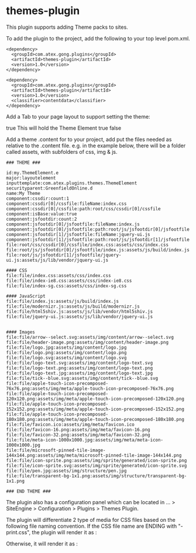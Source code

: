 # themes-plugin

This plugin supports adding Theme packs to sites. 

To add the plugin to the project, add the following to your top level pom.xml.

    <dependency>
      <groupId>com.atex.gong.plugins</groupId>
      <artifactId>themes-plugin</artifactId>
      <version>1.0</version>
    </dependency>
    
    <dependency>
      <groupId>com.atex.gong.plugins</groupId>
      <artifactId>themes-plugin</artifactId>
      <version>1.0</version>
      <classifier>contentdata</classifier>
    </dependency>
    

Add a Tab to your page layout to support setting the theme:

  <layout name="themePage" input-template="p.Page" label="Theme Options">
				<param name="lazyInit">true</param>
				<layout name="resourcelibraries" input-template="p.Column">
					<layout name="themeSlotComment" input-template="p.Comment" label="Theme Slot">
						<param name="comment">This will hold the Theme Element</param>
					</layout>
					<field name="themeSlot" input-template="p.siteengine.layout.Slot.it">
						<param name="defaultInheritSetting">true</param>
						<param name="displayInheritSetting">false</param>
					</field>
				</layout>
  </layout>

Add a theme .content for to your project, add put the files needed as relative to the .content file. e.g. in the example below, there will be a folder called assets, with subfolders of css, img & js.

    ### THEME ###
    
    id:my.ThemeElement.e
    major:layoutelement
    inputtemplate:com.atex.plugins.themes.ThemeElement
    securityparent:GreenfieldOnline.d
    name:My Theme
    component:cssdir:count:1
    component:cssdir[0]/cssfile:fileName:index.css
    component:cssdir[0]/cssfile:path:root/css/cssdir[0]/cssfile
    component:isBase:value:true
    component:jsfootdir:count:2
    component:jsfootdir[0]/jsfootfile:fileName:index.js
    component:jsfootdir[0]/jsfootfile:path:root/js/jsfootdir[0]/jsfootfile
    component:jsfootdir[1]/jsfootfile:fileName:jquery-ui.js
    component:jsfootdir[1]/jsfootfile:path:root/js/jsfootdir[1]/jsfootfile
    file:root/css/cssdir[0]/cssfile/index.css:assets/css/index.css
    file:root/js/jsfootdir[0]/jsfootfile/index.js:assets/js/build/index.js
    file:root/js/jsfootdir[1]/jsfootfile/jquery-ui.js:assets/js/lib/vendor/jquery-ui.js
    
    #### CSS
    file:file/index.css:assets/css/index.css
    file:file/index-ie8.css:assets/css/index-ie8.css
    file:file/index-sg.css:assets/css/index-sg.css
    
    #### JavaScript
    file:file/index.js:assets/js/build/index.js
    file:file/modernizr.js:assets/js/build/modernizr.js
    file:file/html5shiv.js:assets/js/lib/vendor/html5shiv.js
    file:file/jquery-ui.js:assets/js/lib/vendor/jquery-ui.js
    
    
    #### Images
    file:file/arrow--select.svg:assets/img/content/arrow--select.svg
    file:file/header-image.png:assets/img/content/header-image.png
    file:file/logo.jpg:assets/img/content/logo.jpg
    file:file/logo.png:assets/img/content/logo.png
    file:file/logo.svg:assets/img/content/logo.svg
    file:file/logo-text.svg:assets/img/content/logo-text.svg
    file:file/logo-text.png:assets/img/content/logo-text.png
    file:file/logo-text.jpg:assets/img/content/logo-text.jpg
    file:file/tick--blue.svg:assets/img/content/tick--blue.svg
    file:file/apple-touch-icon-precomposed-76x76.png:assets/img/meta/apple-touch-icon-precomposed-76x76.png
    file:file/apple-touch-icon-precomposed-120x120.png:assets/img/meta/apple-touch-icon-precomposed-120x120.png
    file:file/apple-touch-icon-precomposed-152x152.png:assets/img/meta/apple-touch-icon-precomposed-152x152.png
    file:file/apple-touch-icon-precomposed-180x180.png:assets/img/meta/apple-touch-icon-precomposed-180x180.png
    file:file/favicon.ico:assets/img/meta/favicon.ico
    file:file/favicon-16.png:assets/img/meta/favicon-16.png
    file:file/favicon-32.png:assets/img/meta/favicon-32.png
    file:file/meta-icon-1000x1000.jpg:assets/img/meta/meta-icon-1000x1000.jpg
    file:file/microsoft-pinned-tile-image-144x144.png:assets/img/meta/microsoft-pinned-tile-image-144x144.png
    file:file/icon-sprite.png:assets/img/sprite/generated/icon-sprite.png
    file:file/icon-sprite.svg:assets/img/sprite/generated/icon-sprite.svg
    file:file/pen.jpg:assets/img/structure/pen.jpg
    file:file/transparent-bg-1x1.png:assets/img/structure/transparent-bg-1x1.png
    
    ### END THEME ###

The plugin also has a configuration panel which can be located in ... > SiteEngine > Configuration > Plugins > Themes Plugin.

The plugin will differentiate 2 type of media for CSS files based on the following file naming convention.
If the CSS file name are ENDING with "-print.css", the plugin will render it as :

<link rel='stylesheet' media='print' .....

Otherwise, it will render it as :

<link rel='stylesheet' media='screen' .....

			
